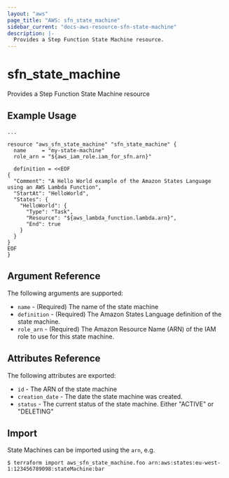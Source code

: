 ```yaml
---
layout: "aws"
page_title: "AWS: sfn_state_machine"
sidebar_current: "docs-aws-resource-sfn-state-machine"
description: |-
  Provides a Step Function State Machine resource.
---
```


# sfn\_state\_machine

Provides a Step Function State Machine resource

## Example Usage

```
...

resource "aws_sfn_state_machine" "sfn_state_machine" {
  name     = "my-state-machine"
  role_arn = "${aws_iam_role.iam_for_sfn.arn}"

  definition = <<EOF
{
  "Comment": "A Hello World example of the Amazon States Language using an AWS Lambda Function",
  "StartAt": "HelloWorld",
  "States": {
    "HelloWorld": {
      "Type": "Task",
      "Resource": "${aws_lambda_function.lambda.arn}",
      "End": true
    }
  }
}
EOF
}
```

## Argument Reference

The following arguments are supported:

* `name` - (Required) The name of the state machine
* `definition` - (Required) The Amazon States Language definition of the state machine.
* `role_arn` - (Required) The Amazon Resource Name (ARN) of the IAM role to use for this state machine.

## Attributes Reference

The following attributes are exported:

* `id` - The ARN of the state machine
* `creation_date` - The date the state machine was created.
* `status` - The current status of the state machine. Either "ACTIVE" or "DELETING"

## Import

State Machines can be imported using the `arn`, e.g.

```
$ terraform import aws_sfn_state_machine.foo arn:aws:states:eu-west-1:123456789098:stateMachine:bar
```
